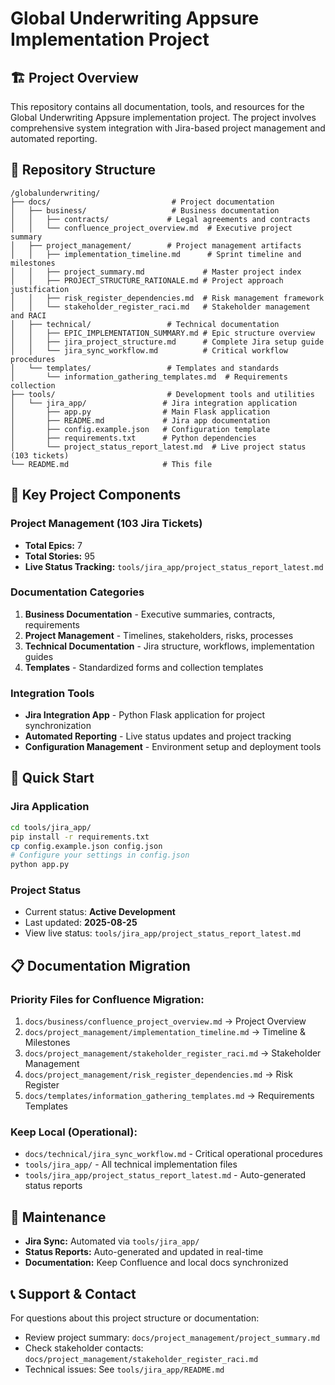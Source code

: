 # Global Underwriting Appsure Implementation Project

## 🏗️ Project Overview
This repository contains all documentation, tools, and resources for the Global Underwriting Appsure implementation project. The project involves comprehensive system integration with Jira-based project management and automated reporting.

## 📁 Repository Structure

```
/globalunderwriting/
├── docs/                           # Project documentation
│   ├── business/                   # Business documentation
│   │   ├── contracts/             # Legal agreements and contracts
│   │   └── confluence_project_overview.md  # Executive project summary
│   ├── project_management/        # Project management artifacts
│   │   ├── implementation_timeline.md      # Sprint timeline and milestones
│   │   ├── project_summary.md             # Master project index
│   │   ├── PROJECT_STRUCTURE_RATIONALE.md # Project approach justification
│   │   ├── risk_register_dependencies.md  # Risk management framework
│   │   └── stakeholder_register_raci.md   # Stakeholder management and RACI
│   ├── technical/                 # Technical documentation
│   │   ├── EPIC_IMPLEMENTATION_SUMMARY.md # Epic structure overview
│   │   ├── jira_project_structure.md      # Complete Jira setup guide
│   │   └── jira_sync_workflow.md          # Critical workflow procedures
│   └── templates/                 # Templates and standards
│       └── information_gathering_templates.md  # Requirements collection
├── tools/                         # Development tools and utilities
│   └── jira_app/                 # Jira integration application
│       ├── app.py                # Main Flask application
│       ├── README.md             # Jira app documentation
│       ├── config.example.json   # Configuration template
│       ├── requirements.txt      # Python dependencies
│       └── project_status_report_latest.md  # Live project status (103 tickets)
└── README.md                     # This file
```

## 🎯 Key Project Components

### Project Management (103 Jira Tickets)
- **Total Epics:** 7
- **Total Stories:** 95
- **Live Status Tracking:** `tools/jira_app/project_status_report_latest.md`

### Documentation Categories
1. **Business Documentation** - Executive summaries, contracts, requirements
2. **Project Management** - Timelines, stakeholders, risks, processes
3. **Technical Documentation** - Jira structure, workflows, implementation guides
4. **Templates** - Standardized forms and collection templates

### Integration Tools
- **Jira Integration App** - Python Flask application for project synchronization
- **Automated Reporting** - Live status updates and project tracking
- **Configuration Management** - Environment setup and deployment tools

## 🚀 Quick Start

### Jira Application
```bash
cd tools/jira_app/
pip install -r requirements.txt
cp config.example.json config.json
# Configure your settings in config.json
python app.py
```

### Project Status
- Current status: **Active Development**
- Last updated: **2025-08-25**
- View live status: `tools/jira_app/project_status_report_latest.md`

## 📋 Documentation Migration

### Priority Files for Confluence Migration:
1. `docs/business/confluence_project_overview.md` → Project Overview
2. `docs/project_management/implementation_timeline.md` → Timeline & Milestones
3. `docs/project_management/stakeholder_register_raci.md` → Stakeholder Management
4. `docs/project_management/risk_register_dependencies.md` → Risk Register
5. `docs/templates/information_gathering_templates.md` → Requirements Templates

### Keep Local (Operational):
- `docs/technical/jira_sync_workflow.md` - Critical operational procedures
- `tools/jira_app/` - All technical implementation files
- `tools/jira_app/project_status_report_latest.md` - Auto-generated status reports

## 🔧 Maintenance

- **Jira Sync:** Automated via `tools/jira_app/`
- **Status Reports:** Auto-generated and updated in real-time
- **Documentation:** Keep Confluence and local docs synchronized

## 📞 Support & Contact

For questions about this project structure or documentation:
- Review project summary: `docs/project_management/project_summary.md`
- Check stakeholder contacts: `docs/project_management/stakeholder_register_raci.md`
- Technical issues: See `tools/jira_app/README.md`